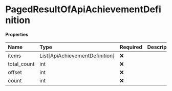 # PagedResultOfApiAchievementDefinition

**Properties**

| Name        | Type                           | Required | Description |
| :---------- | :----------------------------- | :------- | :---------- |
| items       | List[ApiAchievementDefinition] | ❌       |             |
| total_count | int                            | ❌       |             |
| offset      | int                            | ❌       |             |
| count       | int                            | ❌       |             |

<!-- This file was generated by liblab | https://liblab.com/ -->
